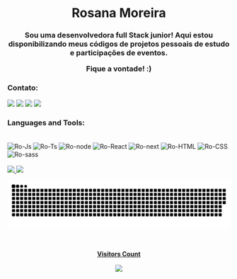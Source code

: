 <h1 align="center"> Rosana Moreira</h1>
<h3 align="center">Sou uma desenvolvedora full Stack junior! Aqui estou disponibilizando meus códigos de projetos pessoais de estudo e participações de eventos. 
  
  Fique a vontade! :)</h3>


### Contato:
 [<img src="https://img.shields.io/badge/linkedin-%230077B5.svg?&style=for-the-badge&logo=linkedin&logoColor=white" />](https://www.linkedin.com/in/rosana-moreira-dev/) [<img src = "https://img.shields.io/badge/instagram-%23E4405F.svg?&style=for-the-badge&logo=instagram&logoColor=white">](https://www.instagram.com/roh_moreiraa/) [<img src="https://img.shields.io/badge/Twitter-1DA1F2?style=for-the-badge&logo=twitter&logoColor=white">](https://twitter.com/roh_moreiraa_) [<img src = "https://img.shields.io/badge/facebook-%231877F2.svg?&style=for-the-badge&logo=facebook&logoColor=white">](https://www.facebook.com/rosana.moreira.77920526)
</p>


### Languages and Tools:
<div style="display: inline_block"><br>
  <img align="center" alt="Ro-Js" src="https://img.shields.io/badge/JavaScript-F7DF1E?style=for-the-badge&logo=javascript&logoColor=black">
  <img align="center" alt="Ro-Ts" src="https://img.shields.io/badge/TypeScript-007ACC?style=for-the-badge&logo=typescript&logoColor=white">

  <img  align="center" alt="Ro-node" src="https://img.shields.io/badge/Node.js-43853D?style=for-the-badge&logo=node.js&logoColor=white"/> 

  <img align="center" alt="Ro-React" src="https://img.shields.io/badge/React-20232A?style=for-the-badge&logo=react&logoColor=61DAFB"/>
  <img align="center" alt="Ro-next" src= "https://img.shields.io/badge/Next-black?style=for-the-badge&logo=next.js&logoColor=white"/>
  <img align="center" alt="Ro-HTML" src="https://img.shields.io/badge/HTML5-E34F26?style=for-the-badge&logo=html5&logoColor=white"/>
  <img align="center" alt="Ro-CSS"  src="https://img.shields.io/badge/CSS3-1572B6?style=for-the-badge&logo=css3&logoColor=white">
  <img align="center" alt="Ro-sass"  src="https://img.shields.io/badge/SASS-hotpink.svg?style=for-the-badge&logo=SASS&logoColor=white"/>
 
 <br/>
 <br/>
</div>
<div>
  <a href="https://github.com/rosana-moreira">
  <img height="180em" src="https://github-readme-stats.vercel.app/api?username=rosana-moreira&show_icons=true&theme=dracula&include_all_commits=true&count_private=true"/>
  <img height="180em" src="https://github-readme-stats.vercel.app/api/top-langs/?username=rosana-moreira&layout=compact&langs_count=7&theme=dracula"/>

  ![Snake animation](https://github.com/rosana-moreira/rosana-moreira/blob/output/github-contribution-grid-snake.svg)
</div>
  <div align="center">
<br><p align="centre"><b>Visitors Count</b></p>  
<p align="center"><img align="center" src="https://profile-counter.glitch.me/{rosana-moreira}/count.svg" /></p> 
<br></div>

 
 
